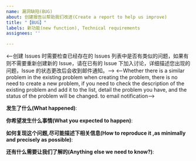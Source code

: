 ```yaml
---
name: 漏洞缺陷(BUG)
about: 创建报告以帮助我们改进(Create a report to help us improve)
title: "【BUG】"
labels: 新功能(new function), Technical requirements
assignees: ''

---
```


<--创建 Issues 时需要检查已经存在的 Issues 列表中是否有类似的问题，如果有则不需要重新创建新的 Issue，请在已有的 Issue 下加入讨论，详细描述您出现的问题，Issue 的状态更改后会收到邮件通知。-->
<--Whether there is a similar problem in the existing problem when creating the problem, there is no need to create a new problem, if you need to check the description of the existing problem and add it to the list, detail the problem you have, and the status of the problem will be changed. to email notification-->

**发生了什么(What happened)**:

**你希望发生什么事情(What you expected to happen)**:

**如何复现这个问题,尽可能描述下相关信息(How to reproduce it ,as minimally and precisely as possible)**:

**还有什么需要让我们了解的(Anything else we need to know?)**:
